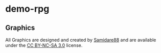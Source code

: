 demo-rpg
========

Graphics
--------

All Graphics are designed and created by [Samidare88](http://samidare88.deviantart.com/) and are available under the [CC BY-NC-SA 3.0](http://creativecommons.org/licenses/by-nc-sa/3.0/) license.
